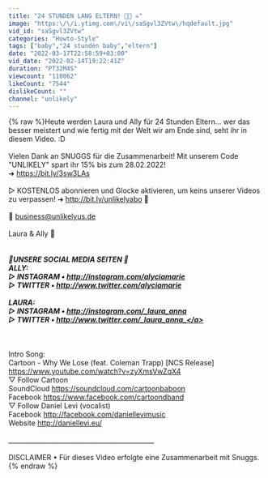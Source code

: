 ```yaml
---
title: "24 STUNDEN LANG ELTERN! 👶🏻 ☠️"
image: "https:\/\/i.ytimg.com\/vi\/saSgvl3ZVtw\/hqdefault.jpg"
vid_id: "saSgvl3ZVtw"
categories: "Howto-Style"
tags: ["baby","24 stunden baby","eltern"]
date: "2022-03-17T22:58:59+03:00"
vid_date: "2022-02-14T19:22:41Z"
duration: "PT32M4S"
viewcount: "110062"
likeCount: "7544"
dislikeCount: ""
channel: "unlikely"
---
```

{% raw %}Heute werden Laura und Ally für 24 Stunden Eltern... wer das besser meistert und wie fertig mit der Welt wir am Ende sind, seht ihr in diesem Video. :D<br /><br />Vielen Dank an SNUGGS für die Zusammenarbeit! Mit unserem Code &quot;UNLIKELY&quot; spart ihr 15% bis zum 28.02.2022!<br />➜ <a rel="nofollow" target="blank" href="https://bit.ly/3sw3LAs">https://bit.ly/3sw3LAs</a><br /><br />▷ KOSTENLOS abonnieren und Glocke aktivieren, um keins unserer Videos zu verpassen! ➜ <a rel="nofollow" target="blank" href="http://bit.ly/unlikelyabo">http://bit.ly/unlikelyabo</a> 💖<br /><br />📧 business@unlikelyus.de <br /><br />Laura &amp; Ally 💖<br />_____________________________________________<br /><br />💖UNSERE SOCIAL MEDIA SEITEN 💖<br />ALLY:<br />▷ INSTAGRAM • <a rel="nofollow" target="blank" href="http://instagram.com/alyciamarie">http://instagram.com/alyciamarie</a><br />▷ TWITTER • <a rel="nofollow" target="blank" href="http://www.twitter.com/alyciamarie">http://www.twitter.com/alyciamarie</a><br /><br />LAURA:<br />▷ INSTAGRAM • <a rel="nofollow" target="blank" href="http://instagram.com/_laura_anna">http://instagram.com/_laura_anna</a><br />▷ TWITTER • <a rel="nofollow" target="blank" href="http://www.twitter.com/_laura_anna_">http://www.twitter.com/_laura_anna_</a><br /><br />_____________________________________________<br /><br />Intro Song: <br />Cartoon - Why We Lose (feat. Coleman Trapp) [NCS Release]<br /><a rel="nofollow" target="blank" href="https://www.youtube.com/watch?v=zyXmsVwZqX4">https://www.youtube.com/watch?v=zyXmsVwZqX4</a><br />▽ Follow Cartoon<br />SoundCloud <a rel="nofollow" target="blank" href="https://soundcloud.com/cartoonbaboon">https://soundcloud.com/cartoonbaboon</a><br />Facebook <a rel="nofollow" target="blank" href="https://www.facebook.com/cartoondband">https://www.facebook.com/cartoondband</a><br />▽ Follow Daniel Levi (vocalist)<br />Facebook <a rel="nofollow" target="blank" href="http://facebook.com/daniellevimusic">http://facebook.com/daniellevimusic</a><br />Website <a rel="nofollow" target="blank" href="http://daniellevi.eu/">http://daniellevi.eu/</a><br /><br />_____________________________________________<br /><br />DISCLAIMER • Für dieses Video erfolgte eine Zusammenarbeit mit Snuggs.{% endraw %}
